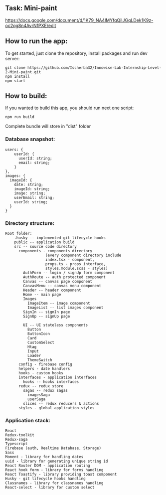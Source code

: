 ## Task: Mini-paint

https://docs.google.com/document/d/1K79_NA4lMYfqQiIJGqLDek1K9z-oc2qg8n4AvrN1PXE/edit

## How to run the app:

To get started, just clone the repository, install packages and run dev server:

    git clone https://github.com/Ischerba32/Innowise-Lab-Internship-Level-2-Mini-paint.git
    npm install
    npm start

## How to build:

If you wanted to build this app, you should run next one script:

    npm run build

Complete bundle will store in "dist" folder

### Database snapshot:

    users: {
        userId: {
          userId: string;
          email: string;
        }
    },
    images: {
      imageId: {
        date: string;
        imageId: string;
        image: string;
        userEmail: string;
        userId: string;
      }
    }

### Directory structure:

    Root folder:
        .husky -- implemented git lifecycle hooks
        public -- application build
        src -- source code directory
          components - components directory
                      (every component directory include
                      index.tsx - component,
                      props.ts - props interface,
                      styles.module.scss - styles)
            AuthForm -- login / signUp form component
            AuthRoute -- auth protected component
            Canvas -- canvas page component
            CanvasMenu -- canvas menu component
            Header -- header component
            Home -- main page
            Images
              ImageItem -- image component
              ImageList -- list images component
            SignIn -- signIn page
            SignUp -- signUp page

            UI -- UI stateless components
              Button
              ButtonIcon
              Card
              CustomSelect
              Htag
              Input
              Loader
              ThemeSwitch
          config - firebase config
          helpers - date handlers
          hooks - custom hooks
          interfaces - application interfaces
            hooks -- hooks interfaces
          redux -- redux store
            sagas -- redux sagas
              imagesSaga
              userSaga
            slices -- redux reducers & actions
          styles - global application styles

### Application stack:

    React
    Redux-toolkit
    Redux-saga
    Typescript
    Firebase (auth, Realtime Database, Storage)
    Sass
    Moment - library for handling dates
    uuid - library for generating unique string id
    React Router DOM - application routing
    React hook form - library for forms handling
    React Toastify - library providing toast component
    Husky - git lifecycle hooks handling
    Classnames - library for classnames handling
    React-select - library for custom select
